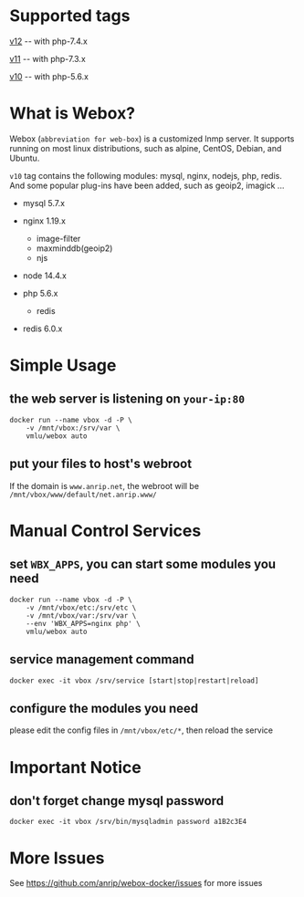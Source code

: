# Supported tags

[v12](https://github.com/anrip/webox-docker) -- with php-7.4.x

[v11](https://github.com/anrip/webox-docker/tree/v11.x) -- with php-7.3.x

[v10](https://github.com/anrip/webox-docker/tree/v10.x) -- with php-5.6.x

# What is Webox?

Webox (`abbreviation for web-box`) is a customized lnmp server. It supports running on most linux distributions, such as alpine, CentOS, Debian, and Ubuntu.

`v10` tag contains the following modules: mysql, nginx, nodejs, php, redis. And some popular plug-ins have been added, such as geoip2, imagick ...

- mysql 5.7.x

- nginx 1.19.x

  - image-filter
  - maxminddb(geoip2)
  - njs

- node 14.4.x

- php 5.6.x

  - redis

- redis 6.0.x

# Simple Usage

## the web server is listening on `your-ip:80`

```shell
docker run --name vbox -d -P \
    -v /mnt/vbox:/srv/var \
    vmlu/webox auto
```

## put your files to host's webroot

If the domain is `www.anrip.net`, the webroot will be `/mnt/vbox/www/default/net.anrip.www/`

# Manual Control Services

## set `WBX_APPS`, you can start some modules you need

```shell
docker run --name vbox -d -P \
    -v /mnt/vbox/etc:/srv/etc \
    -v /mnt/vbox/var:/srv/var \
    --env 'WBX_APPS=nginx php' \
    vmlu/webox auto
```

## service management command

```shell
docker exec -it vbox /srv/service [start|stop|restart|reload]
```

## configure the modules you need

please edit the config files in `/mnt/vbox/etc/*`, then reload the service

# Important Notice

## don't forget change mysql password

```shell
docker exec -it vbox /srv/bin/mysqladmin password a1B2c3E4
```

# More Issues

See https://github.com/anrip/webox-docker/issues for more issues
